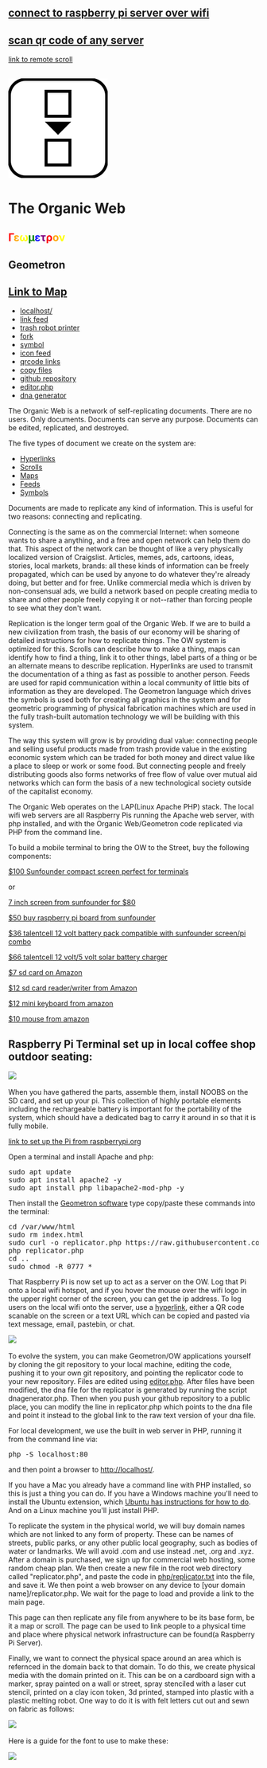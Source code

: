 ## [connect to raspberry pi server over wifi](ipaddress.php)

## [scan qr code of any server](qrcode.html)

[link to remote scroll](scrolls/remote)

## [![](iconsymbols/feed.svg)](mainfeed.html)

# The Organic Web

##  <span style = "color:red">Γ</span><span style = "color:orange">ε</span><span style = "color:yellow">ω</span><span style = "color:green">μ</span><span style = "color:blue">ε</span><span style = "color:purple">τ</span><span style = "color:red">ρ</span><span style = "color:orange">ο</span><span style = "color:yellow">ν</span>

## Geometron

## [Link to Map](maps/home)

 - [localhost/](http://localhost/)
 - [link feed](linkfeed.html)
 - [trash robot printer](scrolls/printer.md)
 - [fork](fork.html)
 - [symbol](symbol.html)
 - [icon feed](iconfeed.html)
 - [qrcode links](qrcode.html)
 - [copy files](copy.html)
 - [github repository](https://github.com/lafelabs/thing/)
 - [editor.php](editor.php)
 - [dna generator](dnagenerator.php)

The Organic Web is a network of self-replicating documents.  There are no users.  Only documents.  Documents can serve any purpose.  Documents can be edited, replicated, and destroyed.

The five types of document we create on the system are:

 - [Hyperlinks](scrolls/hyperlinks.md)
 - [Scrolls](scrolls/scrolls.md)
 - [Maps](scrolls/maps.md)
 - [Feeds](scrolls/feeds.md)
 - [Symbols](scrolls/symbols.md)

Documents are made to replicate any kind of information.  This is useful for two reasons: connecting and replicating.  

Connecting is the same as on the commercial Internet: when someone wants to share a anything, and a free and open network can help them do that.  This aspect of the network can be thought of like a very physically localized version of Craigslist.  Articles, memes, ads, cartoons, ideas, stories, local markets, brands: all these kinds of information can be freely propagated, which can be used by anyone to do whatever they're already doing, but better and for free.  Unlike commercial media which is driven by non-consensual ads, we build a network based on people creating media to share and other people freely copying it or not--rather than forcing people to see what they don't want.  

Replication is the longer term goal of the Organic Web.    If we are to build a new civilization from trash, the basis of our economy will be sharing of detailed instructions for how to replicate things.  The OW system is optimized for this.  Scrolls can describe how to make a thing, maps can identify how to find a thing, link it to other things, label parts of a thing or be an alternate means to describe replication.  Hyperlinks are used to transmit the documentation of a thing as fast as possible to another person.  Feeds are used for rapid communication within a local community of little bits of information as they are developed.  The Geometron language which drives the symbols is used both for creating all graphics in the system and for geometric programming of physical fabrication machines which are used in the fully trash-built automation technology we will be building with this system.

The way this system will grow is by providing dual value: connecting people and selling useful products made from trash provide value in the existing economic system which can be traded for both money and direct value like a place to sleep or work or some food.  But connecting people and freely distributing goods also forms networks of free flow of value over mutual aid networks which can form the basis of a new technological society outside of the capitalist economy.

The Organic Web operates on the LAP(Linux Apache PHP) stack.  The local wifi web servers are all Raspberry Pis running the Apache web server, with php installed, and with the Organic Web/Geometron code replicated via PHP from the command line.

To build a mobile terminal to bring the OW to the Street, buy the following components:

[$100 Sunfounder compact screen perfect for terminals](https://www.sunfounder.com/collections/displays-monitors/products/7-inch-hdmi-monitor)

or

[7 inch screen from sunfounder for $80](https://www.sunfounder.com/collections/monitors/products/7inch-capacitive-touchscreen)

[$50 buy raspberry pi board from sunfounder](https://www.sunfounder.com/products/raspberrypi-4b)

[$36 talentcell 12 volt battery pack compatible with sunfounder screen/pi combo](https://www.amazon.com/dp/B00ME3ZH7C)

[$66 talentcell 12 volt/5 volt solar battery charger](https://www.amazon.com/dp/B01J7VPHXC)

[$7 sd card on Amazon](https://www.amazon.com/gp/product/B003WIRFD2/)

[$12 sd card reader/writer from Amazon](https://www.amazon.com/Anker-Portable-Reader-RS-MMC-Micro/dp/B006T9B6R2/)

[$12 mini keyboard from amazon](https://www.amazon.com/gp/product/B01IQL2VCE/)

[$10 mouse from amazon](https://www.amazon.com/gp/product/B005EJH6RW/)

## Raspberry Pi Terminal set up in local coffee shop outdoor seating:

![](https://i.imgur.com/4zetaPf.png)

When you have gathered the parts, assemble them, install NOOBS on the SD card, and set up your pi.  This collection of highly portable elements including the rechargeable battery is important for the portability of the system, which should have a dedicated bag to carry it around in so that it is fully mobile.  

[link to set up the Pi from raspberrypi.org](https://www.raspberrypi.org/documentation/installation/noobs.md)

Open a terminal and install Apache and php:

<pre>
sudo apt update
sudo apt install apache2 -y
sudo apt install php libapache2-mod-php -y
</pre>

Then install the [Geometron software](https://github.com/lafelabs/thing/) type copy/paste these commands into the terminal:

<pre style = "overflow:scroll">
cd /var/www/html
sudo rm index.html
sudo curl -o replicator.php https://raw.githubusercontent.com/LafeLabs/thing/master/php/replicator.txt
php replicator.php
cd ..
sudo chmod -R 0777 *
</pre>

That Raspberry Pi is now set up to act as a server on the OW.  Log that Pi onto a local wifi hotspot, and if you hover the mouse over the wifi logo in the upper right corner of the screen, you can get the ip address. To log users on the local wifi onto the server, use a [hyperlink](scrolls/hyperlink.md), either a QR code scanable on the screen or a text URL which can be copied and pasted via text message, email, pastebin, or chat.

![](https://i.imgur.com/iH9gFJC.jpg)

To evolve the system, you can make Geometron/OW applications yourself by cloning the git repository to your local machine, editing the code, pushing it to your own git repository, and pointing the replicator code to your new repository.  Files are edited using [editor.php](editor.php).  After files have been modified, the dna file for the replicator is generated by running the script dnagenerator.php.  Then when you push your github repository to a public place, you can modify the line in replicator.php which points to the dna file and point it instead to the global link to the raw text version of your dna file.  

For local development, we use the built in web server in PHP, running it from the command line via:

<pre>
php -S localhost:80
</pre>

and then point a browser to [http://localhost/](http://localhost/).

If you have a Mac you already have a command line with PHP installed, so this is just a thing you can do.  If you have a Windows machine you'll need to install the Ubuntu extension, which [Ubuntu has instructions for how to do](https://ubuntu.com/tutorials/ubuntu-on-windows#1-overview).  And on a Linux machine you'll just install PHP.  

To replicate the system in the physical world, we will buy domain names which are not linked to any form of property.  These can be names of streets, public parks, or any other public local geography, such as bodies of water or landmarks.  We will avoid .com and use instead .net, .org and .xyz.  After a domain is purchased, we sign up for commercial web hosting, some random cheap plan.  We then create a new file in the root web directory called "replicator.php", and paste the code in [php/replicator.txt](php/replicator.txt) into the file, and save it.  We then point a web browser on any device to [your domain name]/replicator.php.  We wait for the page to load and provide  a link to the main page.  

This page can then replicate any file from anywhere to be its base form, be it a map or scroll.  The page can be used to link people to a physical time and place where physical network infrastructure can be found(a Raspberry Pi Server).  

Finally, we want to connect the physical space around an area which is refernced in the domain back to that domain.  To do this, we create physical media with the domain printed on it.  This can be on a cardboard sign with a marker, spray painted on a wall or street, spray stenciled with a laser cut stencil, printed on a clay icon token, 3d printed, stamped into plastic with a plastic melting robot.  One way to do it is with felt letters cut out and sewn on fabric as follows:

![](https://i.imgur.com/nvWedsQ.jpg)

Here is a guide for the font to use to make these:

![](https://i.imgur.com/nKHSZxC.jpg)


